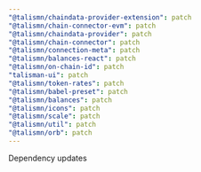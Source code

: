 ```yaml
---
"@talismn/chaindata-provider-extension": patch
"@talismn/chain-connector-evm": patch
"@talismn/chaindata-provider": patch
"@talismn/chain-connector": patch
"@talismn/connection-meta": patch
"@talismn/balances-react": patch
"@talismn/on-chain-id": patch
"talisman-ui": patch
"@talismn/token-rates": patch
"@talismn/babel-preset": patch
"@talismn/balances": patch
"@talismn/icons": patch
"@talismn/scale": patch
"@talismn/util": patch
"@talismn/orb": patch
---
```


Dependency updates
